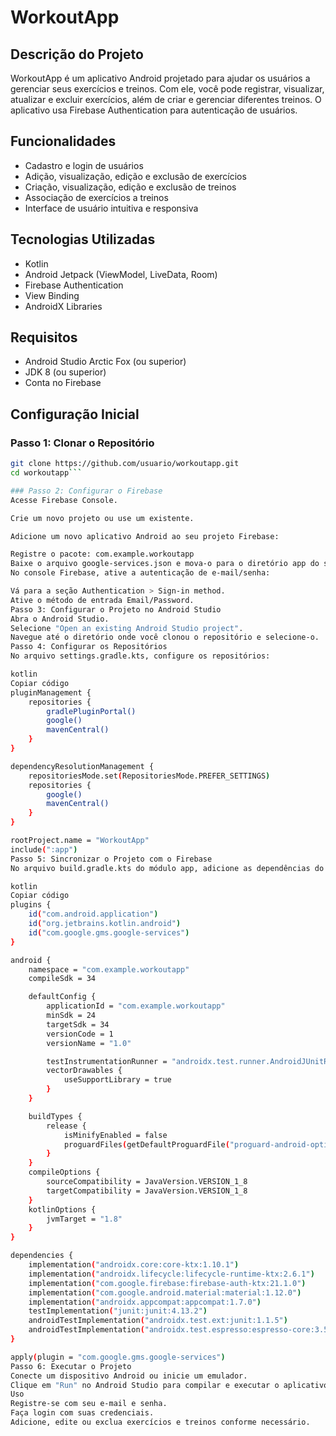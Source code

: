 # WorkoutApp

## Descrição do Projeto

WorkoutApp é um aplicativo Android projetado para ajudar os usuários a gerenciar seus exercícios e treinos. Com ele, você pode registrar, visualizar, atualizar e excluir exercícios, além de criar e gerenciar diferentes treinos. O aplicativo usa Firebase Authentication para autenticação de usuários.

## Funcionalidades

- Cadastro e login de usuários
- Adição, visualização, edição e exclusão de exercícios
- Criação, visualização, edição e exclusão de treinos
- Associação de exercícios a treinos
- Interface de usuário intuitiva e responsiva

## Tecnologias Utilizadas

- Kotlin
- Android Jetpack (ViewModel, LiveData, Room)
- Firebase Authentication
- View Binding
- AndroidX Libraries

## Requisitos

- Android Studio Arctic Fox (ou superior)
- JDK 8 (ou superior)
- Conta no Firebase



## Configuração Inicial

### Passo 1: Clonar o Repositório

```sh
git clone https://github.com/usuario/workoutapp.git
cd workoutapp```

### Passo 2: Configurar o Firebase
Acesse Firebase Console.

Crie um novo projeto ou use um existente.

Adicione um novo aplicativo Android ao seu projeto Firebase:

Registre o pacote: com.example.workoutapp
Baixe o arquivo google-services.json e mova-o para o diretório app do seu projeto Android.
No console Firebase, ative a autenticação de e-mail/senha:

Vá para a seção Authentication > Sign-in method.
Ative o método de entrada Email/Password.
Passo 3: Configurar o Projeto no Android Studio
Abra o Android Studio.
Selecione "Open an existing Android Studio project".
Navegue até o diretório onde você clonou o repositório e selecione-o.
Passo 4: Configurar os Repositórios
No arquivo settings.gradle.kts, configure os repositórios:

kotlin
Copiar código
pluginManagement {
    repositories {
        gradlePluginPortal()
        google()
        mavenCentral()
    }
}

dependencyResolutionManagement {
    repositoriesMode.set(RepositoriesMode.PREFER_SETTINGS)
    repositories {
        google()
        mavenCentral()
    }
}

rootProject.name = "WorkoutApp"
include(":app")
Passo 5: Sincronizar o Projeto com o Firebase
No arquivo build.gradle.kts do módulo app, adicione as dependências do Firebase:

kotlin
Copiar código
plugins {
    id("com.android.application")
    id("org.jetbrains.kotlin.android")
    id("com.google.gms.google-services")
}

android {
    namespace = "com.example.workoutapp"
    compileSdk = 34

    defaultConfig {
        applicationId = "com.example.workoutapp"
        minSdk = 24
        targetSdk = 34
        versionCode = 1
        versionName = "1.0"

        testInstrumentationRunner = "androidx.test.runner.AndroidJUnitRunner"
        vectorDrawables {
            useSupportLibrary = true
        }
    }

    buildTypes {
        release {
            isMinifyEnabled = false
            proguardFiles(getDefaultProguardFile("proguard-android-optimize.txt"), "proguard-rules.pro")
        }
    }
    compileOptions {
        sourceCompatibility = JavaVersion.VERSION_1_8
        targetCompatibility = JavaVersion.VERSION_1_8
    }
    kotlinOptions {
        jvmTarget = "1.8"
    }
}

dependencies {
    implementation("androidx.core:core-ktx:1.10.1")
    implementation("androidx.lifecycle:lifecycle-runtime-ktx:2.6.1")
    implementation("com.google.firebase:firebase-auth-ktx:21.1.0")
    implementation("com.google.android.material:material:1.12.0")
    implementation("androidx.appcompat:appcompat:1.7.0")
    testImplementation("junit:junit:4.13.2")
    androidTestImplementation("androidx.test.ext:junit:1.1.5")
    androidTestImplementation("androidx.test.espresso:espresso-core:3.5.1")
}

apply(plugin = "com.google.gms.google-services")
Passo 6: Executar o Projeto
Conecte um dispositivo Android ou inicie um emulador.
Clique em "Run" no Android Studio para compilar e executar o aplicativo.
Uso
Registre-se com seu e-mail e senha.
Faça login com suas credenciais.
Adicione, edite ou exclua exercícios e treinos conforme necessário.
